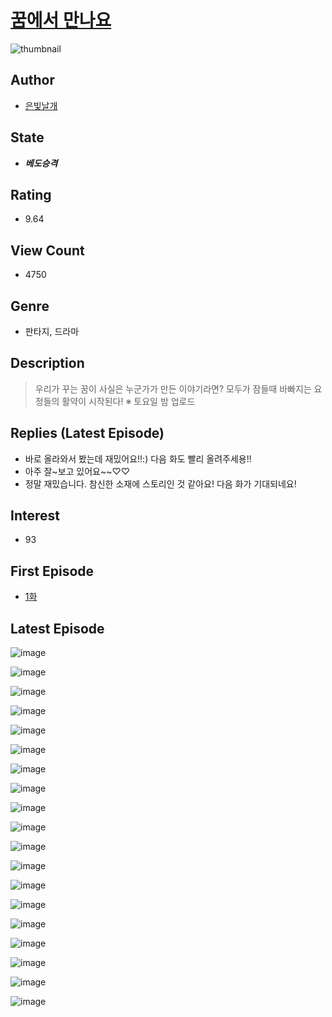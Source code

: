 # [꿈에서 만나요](https://comic.naver.com/bestChallenge/list?titleId=808576)
![thumbnail](https://image-comic.pstatic.net/user_contents_data/challenge_comic/2023/04/15/365446/upload_3906654304352612656_480x623.jpeg)

## Author
- [은빛날개](https://comic.naver.com/artistTitle?id=365446)

## State
- ***베도승격***

## Rating
- 9.64

## View Count
- 4750

## Genre
- 판타지, 드라마

## Description
> 우리가 꾸는 꿈이 사실은 누군가가 만든 이야기라면? 모두가 잠들때 바빠지는 요정들의 활약이 시작된다! ※ 토요일 밤 업로드

## Replies (Latest Episode)
- 바로 올라와서 봤는데 재밌어요!!:) 다음 화도 빨리 올려주세용!!
- 아주 잘~보고 있어요~~♡♡
- 정말 재밌습니다. 참신한 소재에 스토리인 것 같아요! 다음 화가 기대되네요!

## Interest
- 93

## First Episode
- [1화](https://comic.naver.com/bestChallenge/detail?titleId=808576&no=1)

## Latest Episode
![image](https://image-comic.pstatic.net/user_contents_data/challenge_comic/2023/05/26/365446/upload_7293353322167284789.jpeg)

![image](https://image-comic.pstatic.net/user_contents_data/challenge_comic/2023/05/26/365446/upload_7220454794118652466.jpeg)

![image](https://image-comic.pstatic.net/user_contents_data/challenge_comic/2023/05/26/365446/upload_4134977588306666854.jpeg)

![image](https://image-comic.pstatic.net/user_contents_data/challenge_comic/2023/05/26/365446/upload_3630526051582763569.jpeg)

![image](https://image-comic.pstatic.net/user_contents_data/challenge_comic/2023/05/26/365446/upload_3486121898073797217.jpeg)

![image](https://image-comic.pstatic.net/user_contents_data/challenge_comic/2023/05/26/365446/upload_7149238326593140533.jpeg)

![image](https://image-comic.pstatic.net/user_contents_data/challenge_comic/2023/05/26/365446/upload_7004330193823283001.jpeg)

![image](https://image-comic.pstatic.net/user_contents_data/challenge_comic/2023/05/26/365446/upload_7221862187037517158.jpeg)

![image](https://image-comic.pstatic.net/user_contents_data/challenge_comic/2023/05/26/365446/upload_3617624570362933555.jpeg)

![image](https://image-comic.pstatic.net/user_contents_data/challenge_comic/2023/05/26/365446/upload_7221347400025649972.jpeg)

![image](https://image-comic.pstatic.net/user_contents_data/challenge_comic/2023/05/26/365446/upload_7149854052987319653.jpeg)

![image](https://image-comic.pstatic.net/user_contents_data/challenge_comic/2023/05/26/365446/upload_3760618257367119409.jpeg)

![image](https://image-comic.pstatic.net/user_contents_data/challenge_comic/2023/05/26/365446/upload_3991422060242035506.jpeg)

![image](https://image-comic.pstatic.net/user_contents_data/challenge_comic/2023/05/26/365446/upload_3544676170815005748.jpeg)

![image](https://image-comic.pstatic.net/user_contents_data/challenge_comic/2023/05/26/365446/upload_7076106321421349170.jpeg)

![image](https://image-comic.pstatic.net/user_contents_data/challenge_comic/2023/05/26/365446/upload_3762307107146313784.jpeg)

![image](https://image-comic.pstatic.net/user_contents_data/challenge_comic/2023/05/26/365446/upload_3761744173597931106.jpeg)

![image](https://image-comic.pstatic.net/user_contents_data/challenge_comic/2023/05/26/365446/upload_3906138410785519201.jpeg)

![image](https://image-comic.pstatic.net/user_contents_data/challenge_comic/2023/05/26/365446/upload_3905290720989687857.jpeg)
